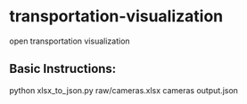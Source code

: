 # transportation-visualization
open transportation visualization
## Basic Instructions: ##
python xlsx_to_json.py raw/cameras.xlsx cameras output.json
